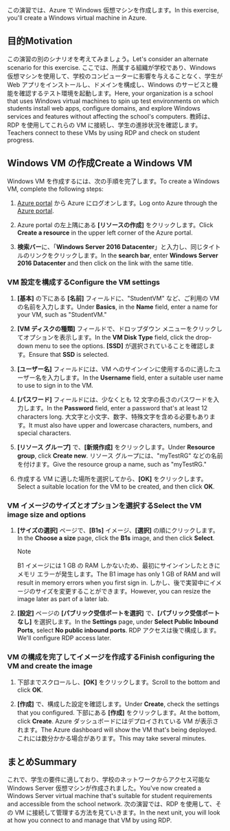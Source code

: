 <span data-ttu-id="e69e9-101">この演習では、Azure で Windows 仮想マシンを作成します。</span><span class="sxs-lookup"><span data-stu-id="e69e9-101">In this exercise, you'll create a Windows virtual machine in Azure.</span></span>

## <a name="motivation"></a><span data-ttu-id="e69e9-102">目的</span><span class="sxs-lookup"><span data-stu-id="e69e9-102">Motivation</span></span>

<span data-ttu-id="e69e9-103">この演習の別のシナリオを考えてみましょう。</span><span class="sxs-lookup"><span data-stu-id="e69e9-103">Let's consider an alternate scenario for this exercise.</span></span> <span data-ttu-id="e69e9-104">ここでは、所属する組織が学校であり、Windows 仮想マシンを使用して、学校のコンピューターに影響を与えることなく、学生が Web アプリをインストールし、ドメインを構成し、Windows のサービスと機能を確認するテスト環境を起動します。</span><span class="sxs-lookup"><span data-stu-id="e69e9-104">Here, your organization is a school that uses Windows virtual machines to spin up test environments on which students install web apps, configure domains, and explore Windows services and features without affecting the school's computers.</span></span> <span data-ttu-id="e69e9-105">教師は、RDP を使用してこれらの VM に接続し、学生の進捗状況を確認します。</span><span class="sxs-lookup"><span data-stu-id="e69e9-105">Teachers connect to these VMs by using RDP and check on student progress.</span></span>

## <a name="create-a-windows-vm"></a><span data-ttu-id="e69e9-106">Windows VM の作成</span><span class="sxs-lookup"><span data-stu-id="e69e9-106">Create a Windows VM</span></span>

<span data-ttu-id="e69e9-107">Windows VM を作成するには、次の手順を完了します。</span><span class="sxs-lookup"><span data-stu-id="e69e9-107">To create a Windows VM, complete the following steps:</span></span>

1. <span data-ttu-id="e69e9-108">[Azure portal](https://portal.azure.com) から Azure にログオンします。</span><span class="sxs-lookup"><span data-stu-id="e69e9-108">Log onto Azure through the [Azure portal](https://portal.azure.com).</span></span>

1. <span data-ttu-id="e69e9-109">Azure portal の左上隅にある **[リソースの作成]** をクリックします。</span><span class="sxs-lookup"><span data-stu-id="e69e9-109">Click **Create a resource** in the upper left corner of the Azure portal.</span></span>

1. <span data-ttu-id="e69e9-110">**検索バー**に、「**Windows Server 2016 Datacenter**」と入力し、同じタイトルのリンクをクリックします。</span><span class="sxs-lookup"><span data-stu-id="e69e9-110">In the **search bar**, enter  **Windows Server 2016 Datacenter**  and then click on the link with the same title.</span></span>

### <a name="configure-the-vm-settings"></a><span data-ttu-id="e69e9-111">VM 設定を構成する</span><span class="sxs-lookup"><span data-stu-id="e69e9-111">Configure the VM settings</span></span>

1. <span data-ttu-id="e69e9-112">**[基本]** の下にある **[名前]** フィールドに、"StudentVM" など、ご利用の VM の名前を入力します。</span><span class="sxs-lookup"><span data-stu-id="e69e9-112">Under **Basics**, in the **Name** field, enter a name for your VM, such as "StudentVM."</span></span>

1. <span data-ttu-id="e69e9-113">**[VM ディスクの種類]** フィールドで、ドロップダウン メニューをクリックしてオプションを表示します。</span><span class="sxs-lookup"><span data-stu-id="e69e9-113">In the **VM Disk Type** field, click the drop-down menu to see the options.</span></span> <span data-ttu-id="e69e9-114">**[SSD]** が選択されていることを確認します。</span><span class="sxs-lookup"><span data-stu-id="e69e9-114">Ensure that **SSD** is selected.</span></span>

1. <span data-ttu-id="e69e9-115">**[ユーザー名]** フィールドには、VM へのサインインに使用するのに適したユーザー名を入力します。</span><span class="sxs-lookup"><span data-stu-id="e69e9-115">In the **Username** field, enter a suitable user name to use to sign in to the VM.</span></span>

1. <span data-ttu-id="e69e9-116">**[パスワード]** フィールドには、少なくとも 12 文字の長さのパスワードを入力します。</span><span class="sxs-lookup"><span data-stu-id="e69e9-116">In the **Password** field, enter a password that's at least 12 characters long.</span></span> <span data-ttu-id="e69e9-117">大文字と小文字、数字、特殊文字を含める必要もあります。</span><span class="sxs-lookup"><span data-stu-id="e69e9-117">It must also have upper and lowercase characters, numbers, and special characters.</span></span>

1. <span data-ttu-id="e69e9-118">**[リソース グループ]** で、**[新規作成]** をクリックします。</span><span class="sxs-lookup"><span data-stu-id="e69e9-118">Under **Resource group**, click **Create new**.</span></span> <span data-ttu-id="e69e9-119">リソース グループには、"myTestRG" などの名前を付けます。</span><span class="sxs-lookup"><span data-stu-id="e69e9-119">Give the resource group a name, such as "myTestRG."</span></span>

1. <span data-ttu-id="e69e9-120">作成する VM に適した場所を選択してから、**[OK]** をクリックします。</span><span class="sxs-lookup"><span data-stu-id="e69e9-120">Select a suitable location for the VM to be created, and then click **OK**.</span></span>

### <a name="select-the-vm-image-size-and-options"></a><span data-ttu-id="e69e9-121">VM イメージのサイズとオプションを選択する</span><span class="sxs-lookup"><span data-stu-id="e69e9-121">Select the VM image size and options</span></span>

1. <span data-ttu-id="e69e9-122">**[サイズの選択]** ページで、**[B1s]** イメージ、**[選択]** の順にクリックします。</span><span class="sxs-lookup"><span data-stu-id="e69e9-122">In the **Choose a size** page, click the **B1s** image, and then click **Select**.</span></span>

   > [!Note] 
   > <span data-ttu-id="e69e9-123">B1 イメージには 1 GB の RAM しかないため、最初にサインインしたときにメモリ エラーが発生します。</span><span class="sxs-lookup"><span data-stu-id="e69e9-123">The B1 image has only 1 GB of RAM and will result in memory errors when you first sign in.</span></span> <span data-ttu-id="e69e9-124">しかし、後で実習中にイメージのサイズを変更することができます。</span><span class="sxs-lookup"><span data-stu-id="e69e9-124">However, you can resize the image later as part of a later lab.</span></span>

1. <span data-ttu-id="e69e9-125">**[設定]** ページの **[パブリック受信ポートを選択]** で、**[パブリック受信ポートなし]** を選択します。</span><span class="sxs-lookup"><span data-stu-id="e69e9-125">In the **Settings** page, under **Select Public Inbound Ports**, select **No public inbound ports**.</span></span> <span data-ttu-id="e69e9-126">RDP アクセスは後で構成します。</span><span class="sxs-lookup"><span data-stu-id="e69e9-126">We'll configure RDP access later.</span></span>

### <a name="finish-configuring-the-vm-and-create-the-image"></a><span data-ttu-id="e69e9-127">VM の構成を完了してイメージを作成する</span><span class="sxs-lookup"><span data-stu-id="e69e9-127">Finish configuring the VM and create the image</span></span>

1. <span data-ttu-id="e69e9-128">下部までスクロールし、**[OK]** をクリックします。</span><span class="sxs-lookup"><span data-stu-id="e69e9-128">Scroll to the bottom and click **OK**.</span></span>

1. <span data-ttu-id="e69e9-129">**[作成]** で、構成した設定を確認します。</span><span class="sxs-lookup"><span data-stu-id="e69e9-129">Under **Create**, check the settings that you configured.</span></span> <span data-ttu-id="e69e9-130">下部にある **[作成]** をクリックします。</span><span class="sxs-lookup"><span data-stu-id="e69e9-130">At the bottom, click **Create**.</span></span> <span data-ttu-id="e69e9-131">Azure ダッシュボードにはデプロイされている VM が表示されます。</span><span class="sxs-lookup"><span data-stu-id="e69e9-131">The Azure dashboard will show the VM that's being deployed.</span></span> <span data-ttu-id="e69e9-132">これには数分かかる場合があります。</span><span class="sxs-lookup"><span data-stu-id="e69e9-132">This may take several minutes.</span></span>

## <a name="summary"></a><span data-ttu-id="e69e9-133">まとめ</span><span class="sxs-lookup"><span data-stu-id="e69e9-133">Summary</span></span>

<span data-ttu-id="e69e9-134">これで、学生の要件に適しており、学校のネットワークからアクセス可能な Windows Server 仮想マシンが作成されました。</span><span class="sxs-lookup"><span data-stu-id="e69e9-134">You've now created a Windows Server virtual machine that's suitable for student requirements and accessible from the school network.</span></span> <span data-ttu-id="e69e9-135">次の演習では、RDP を使用して、その VM に接続して管理する方法を見ていきます。</span><span class="sxs-lookup"><span data-stu-id="e69e9-135">In the next unit, you will look at how you connect to and manage that VM by using RDP.</span></span>
